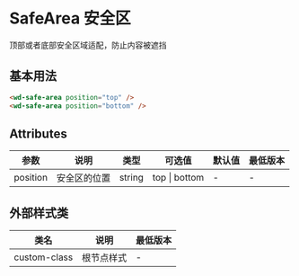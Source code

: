 <frame/>

# SafeArea 安全区
顶部或者底部安全区域适配，防止内容被遮挡

## 基本用法
```html
<wd-safe-area position="top" />
<wd-safe-area position="bottom" />
```

## Attributes

| 参数             | 说明                                  | 类型            | 可选值 | 默认值 | 最低版本 |
| ---------------- | ------------------------------------- | --------------- | ------ | ------ | -------- |
| position      | 安全区的位置                        | string          | top \| bottom | - | -        |

## 外部样式类

| 类名         | 说明       | 最低版本 |
| ------------ | ---------- | -------- |
| custom-class | 根节点样式 | -        |
